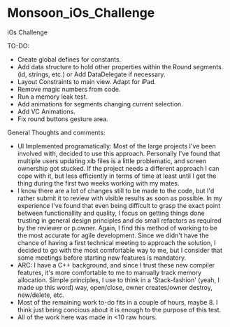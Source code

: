 Monsoon_iOs_Challenge
=====================

iOs Challenge

TO-DO:

* Create global defines for constants.
* Add data structure to hold other properties within the Round segments. (id, strings, etc.) or Add DataDelegate if necessary.
* Layout Constraints to main view. Adapt for iPad.
* Remove magic numbers from code.
* Run a memory leak test.
* Add animations for segments changing current selection.
* Add VC Animations.
* Fix round buttons gesture area.

General Thoughts and comments:

* UI Implemented programatically: Most of the large projects I've been involved with, decided to use this approach. Personally I've found that multiple users updating xib files is a little problematic, and screen ownership got stucked. If the project needs a different approach I can cope with it, but less efficiently in terms of time at least until I get the thing during the first two weeks working with my mates.
* I know there are a lot of changes still to be made to the code, but I'd rather submit it to review with  visible results as soon as possible. In my experience I've found that even being difficult to grasp the exact point between functionallity and quality, I focus on getting things done trusting in general design principles and do small refactors as required by the reviewer or p.owner. Again, I find this method of working to be the most accurate for agile development. Since we didn't have the chance of having a first technical meeting to approach the solution, I decided to go with the most comfortable way to me, but I consider that some meetings before starting new features is mandatory. 
* ARC: I have a C++ background, and since I trust these new compiler features, it's more comfortable to me to manually track memory allocation. Simple principles, I use to think in a 'Stack-fashion' (yeah, I made up this word) way, open/close, owner creates/owner destroy, new/delete, etc.
* Most of the remaining work to-do fits in a couple of hours, maybe 8. I think just being concious about it is enough to the purpose of this test.
* All of the work here was made in <10 raw hours.

